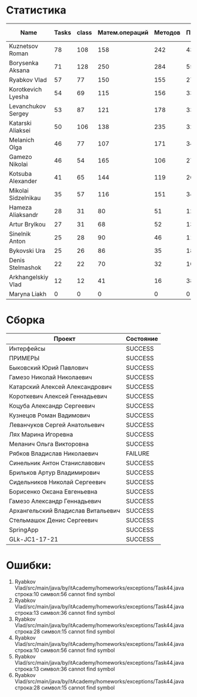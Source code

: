 # Статистика

| Name | Tasks | class | Матем.операций | Методов | Присваиваний | анон.класов | внутр.класов | констант | логирование | лямбды | переменных | перхватов исключений | приват. методов | приват. полей | сравнений | циклов |
| --- | --- | --- | --- | --- | --- | --- | --- | --- | --- | --- | --- | --- | --- | --- | --- | --- |
| Kuznetsov Roman | 78 | 108 | 158 | 242 | 431 | 5 | 0 | 10 | 0 | 1 | 324 | 22 | 7 | 38 | 26 | 81 |
| Borysenka Aksana | 71 | 128 | 250 | 284 | 558 | 0 | 1 | 9 | 0 | 0 | 450 | 20 | 8 | 42 | 101 | 80 |
| Ryabkov Vlad | 57 | 77 | 150 | 155 | 272 | 0 | 1 | 0 | 0 | 0 | 234 | 4 | 2 | 36 | 64 | 34 |
| Korotkevich Lyesha | 54 | 69 | 115 | 156 | 334 | 0 | 0 | 3 | 0 | 0 | 253 | 13 | 0 | 29 | 22 | 68 |
| Levanchukov Sergey | 53 | 87 | 121 | 178 | 335 | 0 | 1 | 4 | 0 | 0 | 271 | 5 | 9 | 38 | 22 | 60 |
| Katarski Aliaksei | 50 | 106 | 138 | 235 | 327 | 0 | 0 | 0 | 0 | 0 | 269 | 7 | 12 | 50 | 25 | 54 |
| Melanich Olga | 46 | 77 | 107 | 171 | 346 | 0 | 0 | 4 | 0 | 0 | 286 | 3 | 1 | 18 | 52 | 36 |
| Gamezo Nikolai | 46 | 54 | 165 | 106 | 274 | 0 | 0 | 0 | 0 | 0 | 205 | 3 | 0 | 8 | 30 | 52 |
| Kotsuba Alexander | 41 | 65 | 144 | 119 | 263 | 0 | 0 | 4 | 0 | 1 | 202 | 1 | 5 | 7 | 29 | 44 |
| Mikolai Sidzelnikau | 35 | 57 | 116 | 151 | 343 | 0 | 0 | 14 | 3 | 0 | 256 | 3 | 11 | 31 | 56 | 43 |
| Hameza Aliaksandr | 28 | 31 | 80 | 51 | 129 | 0 | 0 | 0 | 0 | 0 | 96 | 0 | 0 | 0 | 13 | 24 |
| Artur Brylkou | 27 | 31 | 68 | 52 | 135 | 0 | 0 | 0 | 0 | 0 | 99 | 0 | 2 | 0 | 37 | 23 |
| Sinelnik Anton | 25 | 28 | 90 | 46 | 114 | 0 | 0 | 0 | 0 | 0 | 83 | 0 | 2 | 3 | 39 | 23 |
| Bykovski Ura | 25 | 26 | 86 | 35 | 180 | 0 | 0 | 0 | 0 | 0 | 101 | 0 | 0 | 3 | 32 | 41 |
| Denis Stelmashok | 22 | 22 | 70 | 32 | 109 | 0 | 0 | 0 | 0 | 0 | 92 | 0 | 0 | 0 | 8 | 16 |
| Arkhangelskiy Vlad | 12 | 12 | 41 | 16 | 38 | 0 | 0 | 0 | 0 | 0 | 37 | 0 | 1 | 0 | 6 | 1 |
| Maryna Liakh | 0 | 0 | 0 | 0 | 0 | 0 | 0 | 0 | 0 | 0 | 0 | 0 | 0 | 0 | 0 | 0 |


# Сборка

| Проект | Состояние |
| --- | --- |
| Интерфейсы  | SUCCESS |
| ПРИМЕРЫ  | SUCCESS |
| Быковский Юрий Павлович  | SUCCESS |
| Гамезо Николай Николаевич  | SUCCESS |
| Катарский Алексей Александрович  | SUCCESS |
| Короткевич Алексей Геннадьевич  | SUCCESS |
| Коцуба Александр Сергеевич  | SUCCESS |
| Кузнецов Роман Вадимович  | SUCCESS |
| Леванчуков Сергей Анатольевич  | SUCCESS |
| Лях Марина Игоревна  | SUCCESS |
| Меланич Ольга Викторовна  | SUCCESS |
| Рябков Владислав Николаевич  | FAILURE |
| Синельник Антон Станиславович  | SUCCESS |
| Брильков Артур Владимирович  | SUCCESS |
| Сидельников Николай Сергеевич  | SUCCESS |
| Борисенко Оксана Евгеньевна  | SUCCESS |
| Гамезо Александр Геннадьевич  | SUCCESS |
| Архангельский Владислав Витальевич  | SUCCESS |
| Стельмашок Денис Сергеевич  | SUCCESS |
| SpringApp  | SUCCESS |
| GLk-JC1-17-21  | SUCCESS |


# Ошибки:

1. Ryabkov Vlad/src/main/java/by/itAcademy/homeworks/exceptions/Task44.java строка:10 символ:56 cannot find symbol
1. Ryabkov Vlad/src/main/java/by/itAcademy/homeworks/exceptions/Task44.java строка:13 символ:36 cannot find symbol
1. Ryabkov Vlad/src/main/java/by/itAcademy/homeworks/exceptions/Task44.java строка:28 символ:15 cannot find symbol
1. Ryabkov Vlad/src/main/java/by/itAcademy/homeworks/exceptions/Task44.java строка:10 символ:56 cannot find symbol
1. Ryabkov Vlad/src/main/java/by/itAcademy/homeworks/exceptions/Task44.java строка:13 символ:36 cannot find symbol
1. Ryabkov Vlad/src/main/java/by/itAcademy/homeworks/exceptions/Task44.java строка:28 символ:15 cannot find symbol

